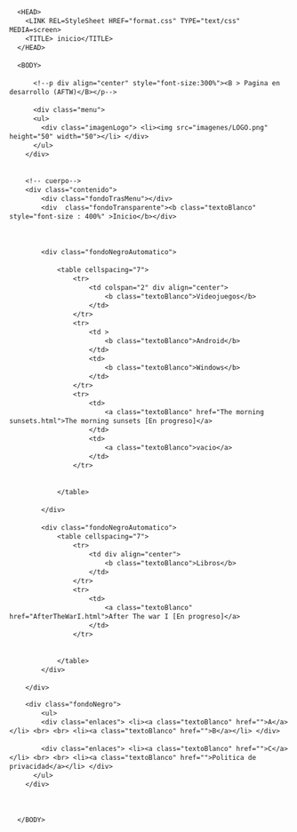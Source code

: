 <!DOCTYPE html>
      <HEAD>
        <LINK REL=StyleSheet HREF="format.css" TYPE="text/css" MEDIA=screen>
        <TITLE> inicio</TITLE>
      </HEAD>

      <BODY>

          <!--p div align="center" style="font-size:300%"><B > Pagina en desarrollo (AFTW)</B></p-->

          <div class="menu">
          <ul>
            <div class="imagenLogo"> <li><img src="imagenes/LOGO.png" height="50" width="50"></li> </div>
          </ul>
        </div>
        

        <!-- cuerpo-->
        <div class="contenido">
            <div class="fondoTrasMenu"></div>
            <div  class="fondoTransparente"><b class="textoBlanco" style="font-size : 400%" >Inicio</b></div>
            


            <div class="fondoNegroAutomatico">

                <table cellspacing="7">
                    <tr>
                        <td colspan="2" div align="center">
                            <b class="textoBlanco">Videojuegos</b>
                        </td>
                    </tr>
                    <tr>
                        <td >
                            <b class="textoBlanco">Android</b>
                        </td>
                        <td>
                            <b class="textoBlanco">Windows</b>
                        </td>
                    </tr>
                    <tr>
                        <td>
                            <a class="textoBlanco" href="The morning sunsets.html">The morning sunsets [En progreso]</a>
                        </td>
                        <td>
                            <a class="textoBlanco">vacio</a>
                        </td>
                    </tr>


                </table>

            </div>

            <div class="fondoNegroAutomatico">
                <table cellspacing="7">
                    <tr>
                        <td div align="center">
                            <b class="textoBlanco">Libros</b>
                        </td>
                    </tr>
                    <tr>
                        <td>
                            <a class="textoBlanco" href="AfterTheWarI.html">After The war I [En progreso]</a>
                        </td>
                    </tr>


                </table>                            
            </div>
                      
        </div>




<!--  pie de pagina-->
        <div class="fondoNegro">
            <ul>
            <div class="enlaces"> <li><a class="textoBlanco" href="">A</a></li> <br> <br> <li><a class="textoBlanco" href="">B</a></li> </div>

            <div class="enlaces"> <li><a class="textoBlanco" href="">C</a></li> <br> <br> <li><a class="textoBlanco" href="">Politica de privacidad</a></li> </div>
          </ul>
        </div>

          

      </BODY>

</HTML>
